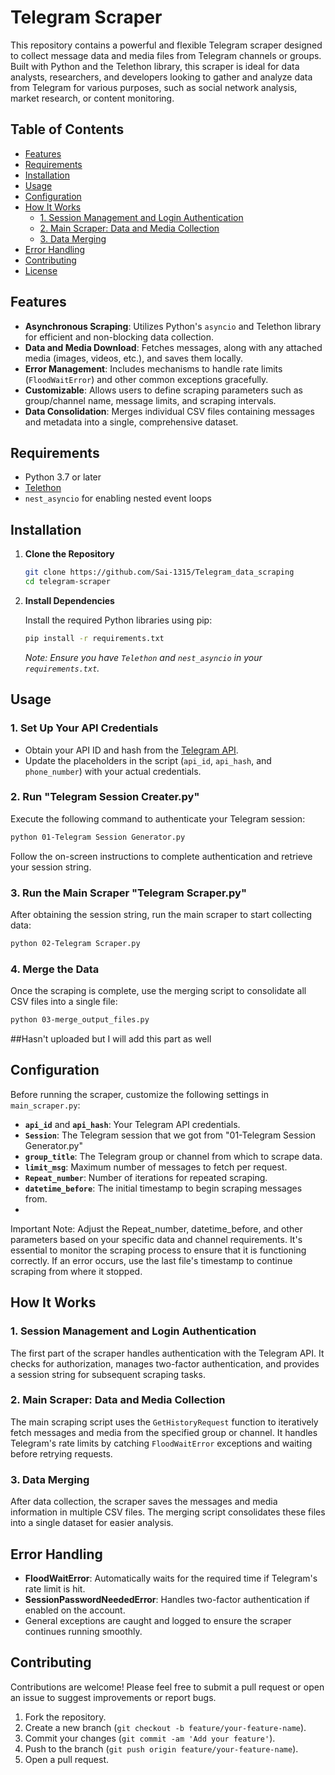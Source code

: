 # Telegram Scraper

This repository contains a powerful and flexible Telegram scraper designed to collect message data and media files from Telegram channels or groups. Built with Python and the Telethon library, this scraper is ideal for data analysts, researchers, and developers looking to gather and analyze data from Telegram for various purposes, such as social network analysis, market research, or content monitoring.


## Table of Contents

- [Features](#features)
- [Requirements](#requirements)
- [Installation](#installation)
- [Usage](#usage)
- [Configuration](#configuration)
- [How It Works](#how-it-works)
  - [1. Session Management and Login Authentication](#1-session-management-and-login-authentication)
  - [2. Main Scraper: Data and Media Collection](#2-main-scraper-data-and-media-collection)
  - [3. Data Merging](#3-data-merging)
- [Error Handling](#error-handling)
- [Contributing](#contributing)
- [License](#license)

## Features

- **Asynchronous Scraping**: Utilizes Python's `asyncio` and Telethon library for efficient and non-blocking data collection.
- **Data and Media Download**: Fetches messages, along with any attached media (images, videos, etc.), and saves them locally.
- **Error Management**: Includes mechanisms to handle rate limits (`FloodWaitError`) and other common exceptions gracefully.
- **Customizable**: Allows users to define scraping parameters such as group/channel name, message limits, and scraping intervals.
- **Data Consolidation**: Merges individual CSV files containing messages and metadata into a single, comprehensive dataset.

## Requirements

- Python 3.7 or later
- [Telethon](https://pypi.org/project/Telethon/)
- `nest_asyncio` for enabling nested event loops

## Installation

1. **Clone the Repository**

    ```sh
    git clone https://github.com/Sai-1315/Telegram_data_scraping
    cd telegram-scraper
    ```

2. **Install Dependencies**

    Install the required Python libraries using pip:

    ```sh
    pip install -r requirements.txt
    ```

    *Note: Ensure you have `Telethon` and `nest_asyncio` in your `requirements.txt`.*

## Usage

### 1. Set Up Your API Credentials

- Obtain your API ID and hash from the [Telegram API](https://my.telegram.org/auth).
- Update the placeholders in the script (`api_id`, `api_hash`, and `phone_number`) with your actual credentials.

### 2. Run "Telegram Session Creater.py"

Execute the following command to authenticate your Telegram session:

```sh
python 01-Telegram Session Generator.py
```

Follow the on-screen instructions to complete authentication and retrieve your session string.

### 3. Run the Main Scraper "Telegram Scraper.py"

After obtaining the session string, run the main scraper to start collecting data:

```sh
python 02-Telegram Scraper.py
```

### 4. Merge the Data

Once the scraping is complete, use the merging script to consolidate all CSV files into a single file:

```sh
python 03-merge_output_files.py
```
##Hasn't uploaded but I will add this part as well


## Configuration

Before running the scraper, customize the following settings in `main_scraper.py`:

- **`api_id`** and **`api_hash`**: Your Telegram API credentials.
- **`Session`**: The Telegram session that we got from "01-Telegram Session Generator.py"
- **`group_title`**: The Telegram group or channel from which to scrape data.
- **`limit_msg`**: Maximum number of messages to fetch per request.
- **`Repeat_number`**: Number of iterations for repeated scraping.
- **`datetime_before`**: The initial timestamp to begin scraping messages from.
- 
Important Note: Adjust the Repeat_number, datetime_before, and other parameters based on your specific data and channel requirements. It's essential to monitor the scraping process to ensure that it is functioning correctly. If an error occurs, use the last file's timestamp to continue scraping from where it stopped.

## How It Works

### 1. Session Management and Login Authentication

The first part of the scraper handles authentication with the Telegram API. It checks for authorization, manages two-factor authentication, and provides a session string for subsequent scraping tasks.

### 2. Main Scraper: Data and Media Collection

The main scraping script uses the `GetHistoryRequest` function to iteratively fetch messages and media from the specified group or channel. It handles Telegram's rate limits by catching `FloodWaitError` exceptions and waiting before retrying requests.

### 3. Data Merging

After data collection, the scraper saves the messages and media information in multiple CSV files. The merging script consolidates these files into a single dataset for easier analysis.

## Error Handling

- **FloodWaitError**: Automatically waits for the required time if Telegram's rate limit is hit.
- **SessionPasswordNeededError**: Handles two-factor authentication if enabled on the account.
- General exceptions are caught and logged to ensure the scraper continues running smoothly.

## Contributing

Contributions are welcome! Please feel free to submit a pull request or open an issue to suggest improvements or report bugs.

1. Fork the repository.
2. Create a new branch (`git checkout -b feature/your-feature-name`).
3. Commit your changes (`git commit -am 'Add your feature'`).
4. Push to the branch (`git push origin feature/your-feature-name`).
5. Open a pull request.

